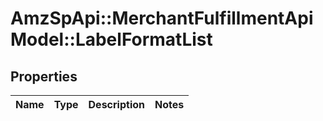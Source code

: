 # AmzSpApi::MerchantFulfillmentApiModel::LabelFormatList

## Properties
Name | Type | Description | Notes
------------ | ------------- | ------------- | -------------

